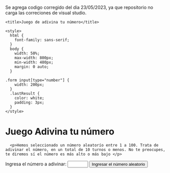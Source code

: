 Se agrega codigo corregido del dia 23/05/2023, ya que repositorio no carga las correciones de visual studio.

<!DOCTYPE html>
<html lang="en-us">
  <head>
    <meta charset="utf-8">

    <title>Juego de adivina tu número</title>

    <style>
      html {
        font-family: sans-serif;
      }
      body {
        width: 50%;
        max-width: 800px;
        min-width: 480px;
        margin: 0 auto;
      }

	.form input[type="number"] {
        width: 200px;
      }
      .lastResult {
        color: white;
        padding: 3px;
      }
    </style>
  </head>

  <body>
      <h1>Juego Adivina tu número</h1>

      <p>Hemos seleccionado un número aleatorío entre 1 a 100. Trata de adivinar el número, en un total de 10 turnos o menos. No te preocupes, te diremos sí el número es más alto o más bajo </p>

<div class="form">
  <label for="guessField">Ingresa el número a adivinar: </label><input type="number" min="1" max="100" required id="guessField" class="guessField">
  <input type="submit" value="Ingresar el número aleatorio" class="guessSubmit">
</div>

<div class="resultParas">
  <p class="guesses"></p>
  <p class="lastResult"></p>
  <p class="lowOrHi"></p>
</div>

</body>

<script>
  let randomNumber = Math.floor(Math.random() * 100) + 1;

  const guesses = document.querySelector('.guesses');
  const lastResult = document.querySelector('.lastResult');
  const lowOrHi = document.querySelector('.lowOrHi');
  const guessSubmit = document.querySelector('.guessSubmit');
  const guessField = document.querySelector('.guessField');

  let guessCount = 1;
  let resetButton;

  function checkGuess() {

    const userGuess = Number(guessField.value);
    if(guessCount === 1) {
      guesses.textContent = 'Número aleatorio anterior: ';
    }
    guesses.textContent += userGuess + ' ';

    if(userGuess === randomNumber) {
      lastResult.textContent = 'Felicitaciones! adivinaste el número!';
      lastResult.style.backgroundColor = 'green';
      lowOrHi.textContent = '';
      setGameOver();
    } else if(guessCount === 10) {
      lastResult.textContent = '!!!Pérdistes!!!';
      lowOrHi.textContent = '';
      setGameOver();
    } else {
      lastResult.textContent = 'Incorrecto! ';
      lastResult.style.backgroundColor = 'red';
      if(userGuess < randomNumber) {
        lowOrHi.textContent = 'El número es mayor!';
      } else if(userGuess > randomNumber) {
        lowOrHi.textContent = 'El número es menor!';
      }
    }

    guessCount++;
    guessField.value = '';
    guessField.focus();
  }
  guessSubmit.addEventListener('click', checkGuess);

  function setGameOver() {
	  guessField.disabled = true;
	  guessSubmit.disabled = true;
	  resetButton = document.createElement('button');
	  resetButton.textContent = 'Comienza un nuevo juego';
	  document.body.appendChild(resetButton);
	  resetButton.addEventListener('click', resetGame);
  }

  function resetGame() {
	  guessCount = 1;

	  const resetParas = document.querySelectorAll('.resultParas p');
	  for(const resetPara of resetParas) {
		  resetPara.textContent = '';
	  }

	  resetButton.parentNode.removeChild(resetButton);
	  guessField.disabled = false;
	  guessSubmit.disabled = false;
	  guessField.value = '';
	  guessField.focus();

	  lastResult.style.backgroundColor = 'white';

	  randomNumber = Math.floor(Math.random()*100) + 1;
  }
</script>
</html>
